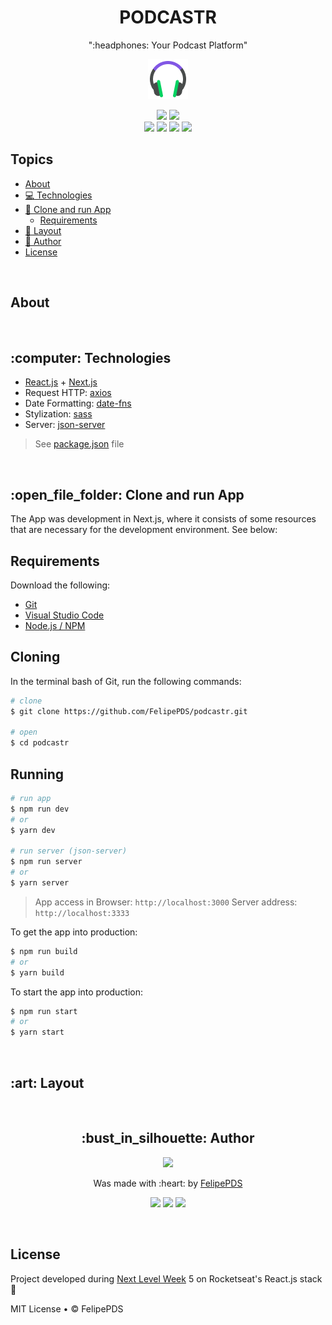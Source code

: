 # <h1 align="center">PODCASTR</h1>
<p align="center">":headphones: Your Podcast Platform"</p>
<p align="center"><img src="https://github.com/FelipePDS/podcastr/blob/main/public/favicon.png" /></p>

<p align="center">
    <a href="https://github.com/FelipePDS/nps/blob/main/LICENSE"><img src="https://img.shields.io/github/license/FelipePDS/nps?style=for-the-badge"></a> 
    <img src="https://img.shields.io/github/last-commit/FelipePDS/podcastr?style=for-the-badge"><br>
    <img src="https://img.shields.io/github/repo-size/FelipePDS/podcastr?style=for-the-badge"/>
    <img src="https://img.shields.io/static/v1?label=node&message=v12.18.0&color=000000&style=for-the-badge&logo=next.js&logoColor=white"> 
    <img src="https://img.shields.io/static/v1?label=npm&message=v6.14.4&color=CB3837&style=for-the-badge&logo=npm&logoColor=white"> 
    <img src="https://img.shields.io/static/v1?label=yarn&message=v1.22.5&color=2C8EBB&style=for-the-badge&logo=yarn&logoColor=white">
</p>

## Topics

- [About](#about)
- [:computer: Technologies](#technologies)
- [:open_file_folder: Clone and run App](#cloneAndRunApp)
  - [Requirements](#requirements)
- [:art: Layout](#layout)
- [:bust_in_silhouette: Author](#author)
- [License](#license)

<br>
<h2 id="about">About</h2>

<br>
<h2 id="technologies">:computer: Technologies</h2>

- [React.js](https://link) + [Next.js](https://link)
- Request HTTP: [axios](https://link)
- Date Formatting: [date-fns](https://link)
- Stylization: [sass](https://link)
- Server: [json-server](https://link)
  
> See [package.json](https://link) file

<br>
<h2 id="cloneAndRunApp">:open_file_folder: Clone and run App</h2>

The App was development in Next.js, where it consists of some resources that are necessary for the development environment. See below:

<h2 id="requirements">Requirements</h2>

Download the following:

- [Git](https://link)
- [Visual Studio Code](https://link)
- [Node.js / NPM](https://link)

## Cloning

In the terminal bash of Git, run the following commands:

``` bash
# clone
$ git clone https://github.com/FelipePDS/podcastr.git

# open
$ cd podcastr
```

## Running

``` bash
# run app
$ npm run dev
# or
$ yarn dev

# run server (json-server)
$ npm run server
# or 
$ yarn server
```

> App access in Browser: `http://localhost:3000`
> Server address: `http://localhost:3333`

To get the app into production:

``` bash
$ npm run build
# or
$ yarn build
```

To start the app into production:

``` bash
$ npm run start
# or
$ yarn start
```

<br>
<h2 id="layout">:art: Layout</h2>

<br>
<h2 id="author" align="center">:bust_in_silhouette: Author</h2>

<p align="center"><img width="100px" src="https://avatars.githubusercontent.com/u/64941387?s=400&u=a9c0d7a657b0b0b644d41cd88966e0a89d0a67a6&v=4"/></p>
<p align="center">Was made with :heart: by <a href="https://felipepds.github.io/">FelipePDS</a></p>

<p align="center"><a href="https://www.linkedin.com/in/felipe-p-da-silva-a55b891ba/?lipi=urn%3Ali%3Apage%3Ad_flagship3_feed%3BiErPy3g7Q1KGOaD%2BsGw%2Fpg%3D%3D"><img src="https://img.shields.io/static/v1?label=+&message=Felipe+P.+Da+Silva&color=0A66C2&style=flat&logo=linkedin&logoColor=white"/></a> <a href="https://twitter.com/FelipePintoDaS1"><img src="https://img.shields.io/static/v1?label=+&message=@FelipePintoDaS1&color=1DA1F2&style=flat&logo=twitter&logoColor=white"/></a> <img src="https://img.shields.io/static/v1?label=+&message=felipepdasilva66@gmail.com&color=EA4335&style=flat&logo=gmail&logoColor=white"/></p>

<br>
<h2 id="license">License</h2>

Project developed during [Next Level Week](https://nextlevelweek.com) 5 on Rocketseat's React.js stack :rocket:

MIT License &bull; &copy; FelipePDS
